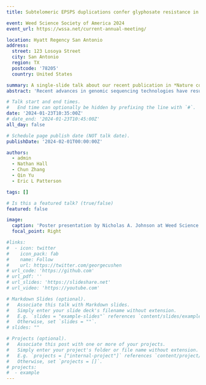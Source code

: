 ```yaml
---
title: Subtelomeric EPSPS duplications confer glyphosate resistance in Eleusine indica

event: Weed Science Society of America 2024
event_url: https://wssa.net/current-annual-meeting/

location: Hyatt Regency San Antonio
address:
  street: 123 Losoya Street
  city: San Antonio
  region: TX
  postcode: '78205'
  country: United States

summary: A single-slide talk about our recent publication in *Nature communications*
abstract: 'Recent advances in genomic sequencing technologies have resulted in numerous high-quality genomes for model plant species, however, such data remains scarce for non-model plant species such as agricultural weeds. To rectify this limitation, the International Weed Genomics Consortium (IWGC) was established in 2021 to sequence, assemble, annotate, and publish reference-quality genomes for the most economically important weed species1. Here we present a chromosome-level genome for the cosmopolitan allohexaploid (BCD subgenomes) weed, *Chenopodium album* L., produced by the IWGC. We hypothesize weeds contain genomic patterns associated with their adaptive capabilities which are not found in their non-weed relatives. To investigate, we compared homologous regions, cytochrome P450 content, and selection pressures in terms of the ratio of non-synonymous to synonymous protein-coding nucleotide substitutions (dN/dS) between the IWGC *C. album* genome from the United States, a public *C. album* genome from the United Kingdom, and *C. formosanum* (djulis; BCD subgenomes), a theorized domesticated form of *C. album*. We found selection patterns across genes associated with adaptation in plants. We also provide a pipeline which we hope will make the analysis and visualization of dN/dS values faster and more accessible, especially for non-computational scientists.'

# Talk start and end times.
#   End time can optionally be hidden by prefixing the line with `#`.
date: '2024-01-23T10:35:00Z'
# date_end: '2024-01-23T10:45:00Z'
all_day: false

# Schedule page publish date (NOT talk date).
publishDate: '2024-02-01T00:00:00Z'

authors:
  - admin
  - Nathan Hall
  - Chun Zhang
  - Qin Yu
  - Eric L Patterson

tags: []

# Is this a featured talk? (true/false)
featured: false

image:
  caption: 'Poster presentation by Nicholas A. Johnson at Weed Science Society of America 2024'
  focal_point: Right

#links:
#  - icon: twitter
#    icon_pack: fab
#    name: Follow
#    url: https://twitter.com/georgecushen
# url_code: 'https://github.com'
# url_pdf: ''
# url_slides: 'https://slideshare.net'
# url_video: 'https://youtube.com'

# Markdown Slides (optional).
#   Associate this talk with Markdown slides.
#   Simply enter your slide deck's filename without extension.
#   E.g. `slides = "example-slides"` references `content/slides/example-slides.md`.
#   Otherwise, set `slides = ""`.
# slides: ""

# Projects (optional).
#   Associate this post with one or more of your projects.
#   Simply enter your project's folder or file name without extension.
#   E.g. `projects = ["internal-project"]` references `content/project/deep-learning/index.md`.
#   Otherwise, set `projects = []`.
# projects:
#  - example
---
```

